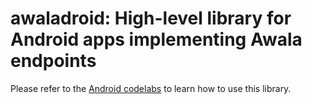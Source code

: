 # awaladroid: High-level library for Android apps implementing Awala endpoints

Please refer to the [Android codelabs](https://codelabs.awala.network/?cat=android) to learn how to use this library.
